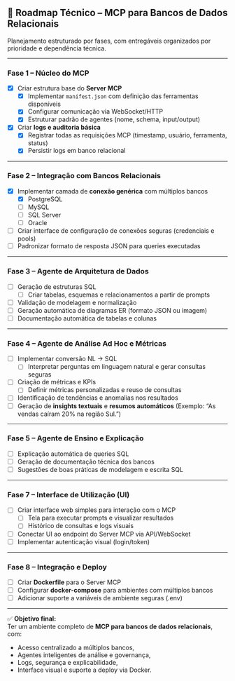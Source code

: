 ## 🧭 Roadmap Técnico – MCP para Bancos de Dados Relacionais

Planejamento estruturado por fases, com entregáveis organizados por prioridade e dependência técnica.

---

### **Fase 1 – Núcleo do MCP**
- [x] Criar estrutura base do **Server MCP**
  - [x] Implementar `manifest.json` com definição das ferramentas disponíveis  
  - [x] Configurar comunicação via WebSocket/HTTP  
  - [x] Estruturar padrão de agentes (nome, schema, input/output)  
- [x] Criar **logs e auditoria básica**
  - [x] Registrar todas as requisições MCP (timestamp, usuário, ferramenta, status)  
  - [x] Persistir logs em banco relacional  

---

### **Fase 2 – Integração com Bancos Relacionais**
- [x] Implementar camada de **conexão genérica** com múltiplos bancos  
  - [x] PostgreSQL  
  - [ ] MySQL  
  - [ ] SQL Server  
  - [ ] Oracle  
- [ ] Criar interface de configuração de conexões seguras (credenciais e pools)  
- [ ] Padronizar formato de resposta JSON para queries executadas  

---

### **Fase 3 – Agente de Arquitetura de Dados**
- [ ] Geração de estruturas SQL
  - [ ] Criar tabelas, esquemas e relacionamentos a partir de prompts  
- [ ] Validação de modelagem e normalização  
- [ ] Geração automática de diagramas ER (formato JSON ou imagem)  
- [ ] Documentação automática de tabelas e colunas  

---

### **Fase 4 – Agente de Análise Ad Hoc e Métricas**
- [ ] Implementar conversão NL → SQL  
  - [ ] Interpretar perguntas em linguagem natural e gerar consultas seguras  
- [ ] Criação de métricas e KPIs  
  - [ ] Definir métricas personalizadas e reuso de consultas  
- [ ] Identificação de tendências e anomalias nos resultados  
- [ ] Geração de **insights textuais** e **resumos automáticos** (Exemplo: “As vendas caíram 20% na região Sul.”)

---

### **Fase 5 – Agente de Ensino e Explicação**
- [ ] Explicação automática de queries SQL  
- [ ] Geração de documentação técnica dos bancos  
- [ ] Sugestões de boas práticas de modelagem e escrita SQL  

---

### **Fase 7 – Interface de Utilização (UI)**
- [ ] Criar interface web simples para interação com o MCP  
  - [ ] Tela para executar prompts e visualizar resultados  
  - [ ] Histórico de consultas e logs visuais  
- [ ] Conectar UI ao endpoint do Server MCP via API/WebSocket  
- [ ] Implementar autenticação visual (login/token)  

---

### **Fase 8 – Integração e Deploy**
- [ ] Criar **Dockerfile** para o Server MCP  
- [ ] Configurar **docker-compose** para ambientes com múltiplos bancos  
- [ ] Adicionar suporte a variáveis de ambiente seguras (.env)  

---

✅ **Objetivo final:**  
Ter um ambiente completo de **MCP para bancos de dados relacionais**, com:
- Acesso centralizado a múltiplos bancos,  
- Agentes inteligentes de análise e governança,  
- Logs, segurança e explicabilidade,  
- Interface visual e suporte a deploy via Docker.
